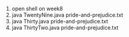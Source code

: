 1. open shell on week8
2. java TwentyNine.java pride-and-prejudice.txt
3. java Thirty.java pride-and-prejudice.txt
4. java ThirtyTwo.java pride-and-prejudice.txt